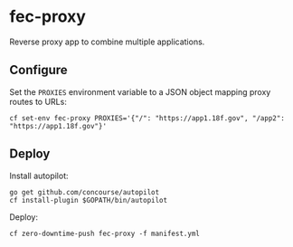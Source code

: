 # fec-proxy

Reverse proxy app to combine multiple applications.

## Configure

Set the `PROXIES` environment variable to a JSON object mapping proxy routes to URLs:

    cf set-env fec-proxy PROXIES='{"/": "https://app1.18f.gov", "/app2": "https://app1.18f.gov"}'

## Deploy

Install autopilot:

    go get github.com/concourse/autopilot
    cf install-plugin $GOPATH/bin/autopilot

Deploy:

    cf zero-downtime-push fec-proxy -f manifest.yml
